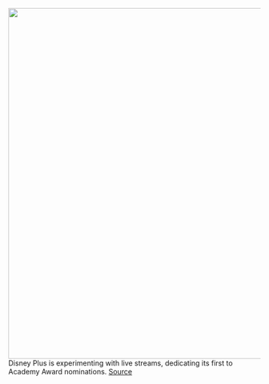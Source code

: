 <img src='https://cdn.vox-cdn.com/thumbor/NOmINxLUtSbjOU2NHYvmH1aOy9U=/0x0:3543x2362/1200x800/filters:focal(1489x898:2055x1464)/cdn.vox-cdn.com/uploads/chorus_image/image/70486007/1238248875.0.jpg' width='700px' /><br/>
Disney Plus is experimenting with live streams, dedicating its first to Academy Award nominations.
<a href='https://www.theverge.com/2022/2/8/22924369/disney-plus-first-live-feed'> Source <a/>